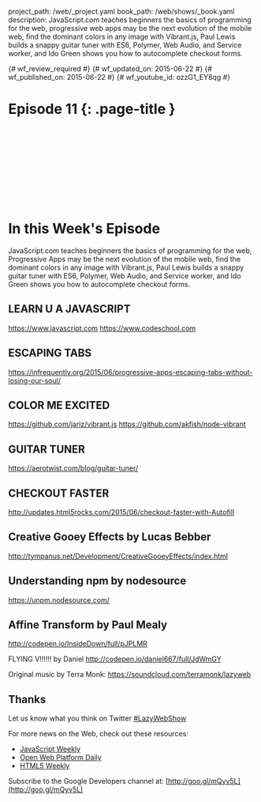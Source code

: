 project_path: /web/_project.yaml
book_path: /web/shows/_book.yaml
description: JavaScript.com teaches beginners the basics of programming for the web, progressive web apps may be the next evolution of the mobile web, find the dominant colors in any image with Vibrant.js, Paul Lewis builds a snappy guitar tuner with ES6, Polymer, Web Audio, and Service worker, and Ido Green shows you how to autocomplete checkout forms.

{# wf_review_required #}
{# wf_updated_on: 2015-06-22 #}
{# wf_published_on: 2015-06-22 #}
{# wf_youtube_id: ozzG1_EY8qg #}

# Episode 11 {: .page-title }


<div class="video-wrapper">
  <iframe class="devsite-embedded-youtube-video" data-video-id="ozzG1_EY8qg"
          data-autohide="1" data-showinfo="0" frameborder="0" allowfullscreen>
  </iframe>
</div>


# In this Week's Episode

JavaScript.com teaches beginners the basics of programming for the web, Progressive Apps may be the next evolution of the mobile web, find the dominant colors in any image with Vibrant.js, Paul Lewis builds a snappy guitar tuner with ES6, Polymer, Web Audio, and Service worker, and Ido Green shows you how to autocomplete checkout forms.

## LEARN U A JAVASCRIPT
<https://www.javascript.com>
<https://www.codeschool.com>

## ESCAPING TABS
<https://infrequently.org/2015/06/progressive-apps-escaping-tabs-without-losing-our-soul/>

## COLOR ME EXCITED
<https://github.com/jariz/vibrant.js>
<https://github.com/akfish/node-vibrant>

## GUITAR TUNER
<https://aerotwist.com/blog/guitar-tuner/>

## CHECKOUT FASTER
<http://updates.html5rocks.com/2015/06/checkout-faster-with-Autofill>

## Creative Gooey Effects by Lucas Bebber
<http://tympanus.net/Development/CreativeGooeyEffects/index.html>

## Understanding npm by nodesource
<https://unpm.nodesource.com/>

## Affine Transform by Paul Mealy
<http://codepen.io/InsideDown/full/pJPLMR>

FLYING V!!!!!! by Daniel
<http://codepen.io/daniel667/full/JdWmGY>

Original music by Terra Monk: 
<https://soundcloud.com/terramonk/lazyweb>

## Thanks

Let us know what you think on Twitter [#LazyWebShow](https://twitter.com/search?q=%23lazywebshow)

For more news on the Web, check out these resources:
- [JavaScript Weekly](http://javascriptweekly.com/)
- [Open Web Platform Daily](http://webplatformdaily.org/)
- [HTML5 Weekly](http://html5weekly.com/)

Subscribe to the Google Developers channel at: [http://goo.gl/mQyv5L](http://goo.gl/mQyv5L)
